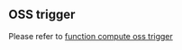 ## OSS trigger
Please refer to [function compute oss trigger](https://help.aliyun.com/document_detail/62922.html?spm=a2c4g.11186623.6.663.c4ec8402W1kc3d)